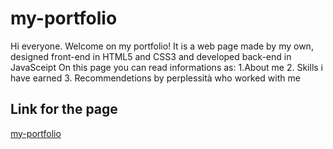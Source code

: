 # my-portfolio

Hi everyone. Welcome on my portfolio!
It is a web page made by my own, designed front-end in HTML5 and CSS3 and developed back-end in JavaSceipt
On this page you can read informations as:
1.About me
2. Skills i have earned 
3. Recommendetions by perplessità who worked with me
## Link for the page
[my-portfolio](https://marcheseleo.github.io/my-portfolio/)